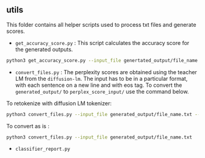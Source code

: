 ## utils

This folder contains all helper scripts used to process txt files and generate scores.

- ```get_accuracy_score.py``` : This script calculates the accuracy score for the generated outputs.
```bash
python3 get_accuracy_score.py --input_file genertated_output/file_name.txt
```
- ```convert_files.py``` : The perplexity scores are obtained using the teacher LM from the ```diffusion-lm```. The input has to be in a particular format, with each sentence on a new line and with eos tag. To convert the ```generated_output/``` to ```perplex_score_input/``` use the command below.

To retokenize with diffusion LM tokenizer: 
```bash
python3 convert_files.py --input_file generated_output/file_name.txt --handleUNK True
```

To convert as is :
```bash
python3 convert_files.py --input_file generated_output/file_name.txt 
```

- ```classifier_report.py```
